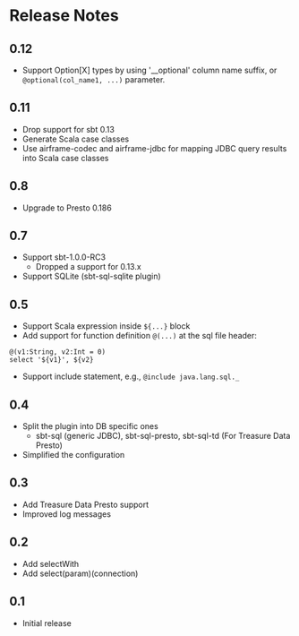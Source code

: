 Release Notes 
===


## 0.12
 - Support Option[X] types by using '__optional' column name suffix, or `@optional(col_name1, ...)` parameter. 

## 0.11
 - Drop support for sbt 0.13
 - Generate Scala case classes
 - Use airframe-codec and airframe-jdbc for mapping JDBC query results into Scala case classes

## 0.8
 - Upgrade to Presto 0.186

## 0.7
 - Support sbt-1.0.0-RC3
   - Dropped a support for 0.13.x
 - Support SQLite (sbt-sql-sqlite plugin)

## 0.5
 - Support Scala expression inside `${...}` block
 - Add support for function definition `@(...)` at the sql file header:
 ```
@(v1:String, v2:Int = 0)
select '${v1}', ${v2}
```
 - Support include statement, e.g., `@include java.lang.sql._`

## 0.4
 - Split the plugin into DB specific ones
    - sbt-sql (generic JDBC), sbt-sql-presto, sbt-sql-td (For Treasure Data Presto)
 - Simplified the configuration    

## 0.3
 - Add Treasure Data Presto support
 - Improved log messages

## 0.2
 - Add selectWith
 - Add select(param)(connection)

## 0.1
 - Initial release
